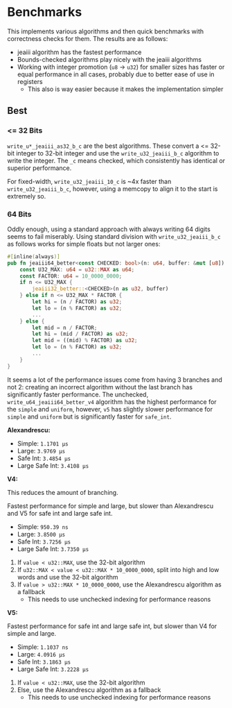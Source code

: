 # Benchmarks

This implements various algorithms and then quick benchmarks with correctness checks for them. The results are as follows:
- jeaiii algorithm has the fastest performance
- Bounds-checked algorithms play nicely with the jeaiii algorithms
- Working with integer promotion (`u8` -> `u32`) for smaller sizes has faster or equal performance in all cases, probably due to better ease of use in registers
  - This also is way easier because it makes the implementation simpler

## Best

### <= 32 Bits

`write_u*_jeaiii_as32_b_c` are the best algorithms. These convert a <= 32-bit integer to 32-bit integer and use the `write_u32_jeaiii_b_c` algorithm to write the integer. The `_c` means checked, which consistently has identical or superior performance.

For fixed-width, `write_u32_jeaiii_10_c` is ~4x faster than `write_u32_jeaiii_b_c`, however, using a memcopy to align it to the start is extremely so.

### 64 Bits

Oddly enough, using a standard approach with always writing 64 digits seems to fail miserably. Using standard division with `write_u32_jeaiii_b_c` as follows works for simple floats but not larger ones:

```rust
#[inline(always)]
pub fn jeaiii64_better<const CHECKED: bool>(n: u64, buffer: &mut [u8]) -> &mut [u8] {
    const U32_MAX: u64 = u32::MAX as u64;
    const FACTOR: u64 = 10_0000_0000;
    if n <= U32_MAX {
        jeaiii32_better::<CHECKED>(n as u32, buffer)
    } else if n <= U32_MAX * FACTOR {
        let hi = (n / FACTOR) as u32;
        let lo = (n % FACTOR) as u32;
        ...
    } else {
        let mid = n / FACTOR;
        let hi = (mid / FACTOR) as u32;
        let mid = ((mid) % FACTOR) as u32;
        let lo = (n % FACTOR) as u32;
        ...
    }
}
```

It seems a lot of the performance issues come from having 3 branches and not 2: creating an incorrect algorithm without the last branch has significantly faster performance. The unchecked, `write_u64_jeaiii64_better_v4` algorithm has the highest performance for the `simple` and `uniform`, however, `v5` has slightly slower performance for `simple` and `uniform` but is significantly faster for `safe_int`.

**Alexandrescu:**

- Simple: `1.1701 µs`
- Large: `3.9769 µs`
- Safe Int: `3.4854 µs`
- Large Safe Int: `3.4108 µs`

**V4:**

This reduces the amount of branching.

Fastest performance for simple and large, but slower than Alexandrescu and V5 for safe int and large safe int.

- Simple: `950.39 ns`
- Large: `3.8500 µs`
- Safe Int: `3.7256 µs`
- Large Safe Int: `3.7350 µs`

1. If `value < u32::MAX`, use the 32-bit algorithm
2. If `u32::MAX < value < u32::MAX * 10_0000_0000`, split into high and low words and use the 32-bit algorithm
3. If `value > u32::MAX * 10_0000_0000`, use the Alexandrescu algorithm as a fallback
    - This needs to use unchecked indexing for performance reasons

**V5:**

Fastest performance for safe int and large safe int, but slower than V4 for simple and large.

- Simple: `1.1037 ns`
- Large: `4.0916 µs`
- Safe Int: `3.1863 µs`
- Large Safe Int: `3.2228 µs`

1. If `value < u32::MAX`, use the 32-bit algorithm
2. Else, use the Alexandrescu algorithm as a fallback
    - This needs to use unchecked indexing for performance reasons

